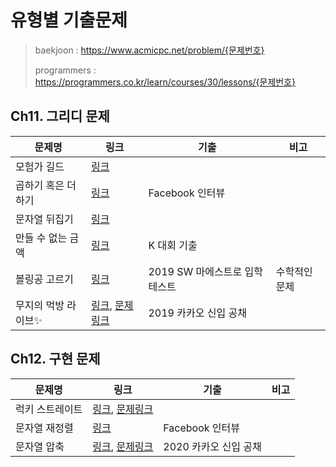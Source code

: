 # 유형별 기출문제

>baekjoon : https://www.acmicpc.net/problem/{문제번호}
>
>programmers : https://programmers.co.kr/learn/courses/30/lessons/{문제번호}

## Ch11. 그리디 문제

| 문제명              | 링크                                                         | 기출                           | 비고          |
| ------------------- | ------------------------------------------------------------ | ------------------------------ | ------------- |
| 모험가 길드         | [링크](./ch11_01.py)                                         |                                |               |
| 곱하기 혹은 더하기  | [링크](./ch11_02.py)                                         | Facebook 인터뷰                |               |
| 문자열 뒤집기       | [링크](./ch11_03.py)                                         |                                |               |
| 만들 수 없는 금액   | [링크](./ch11_04.py)                                         | K 대회 기출                    |               |
| 볼링공 고르기       | [링크](./ch11_05.py)                                         | 2019 SW 마에스트로 입학 테스트 | 수학적인 문제 |
| 무지의 먹방 라이브✨ | [링크](./ch11_06.py), [문제링크](https://programmers.co.kr/learn/courses/30/lessons/42891) | 2019 카카오 신입 공채          |               |



## Ch12. 구현 문제

| 문제명          | 링크                                                         | 기출                  | 비고 |
| --------------- | ------------------------------------------------------------ | --------------------- | ---- |
| 럭키 스트레이트 | [링크](./ch12_07.py), [문제링크](https://www.acmicpc.net/problem/18406) |                       |      |
| 문자열 재정렬   | [링크](ch12_08.py)                                           | Facebook 인터뷰       |      |
| 문자열 압축     | [링크](./ch12_09.py), [문제링크](https://programmers.co.kr/learn/courses/30/lessons/60057) | 2020 카카오 신입 공채 |      |


